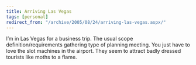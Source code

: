 ```yaml
---
title: Arriving Las Vegas
tags: [personal]
redirect_from: "/archive/2005/08/24/arriving-las-vegas.aspx/"
---
```


I’m in Las Vegas for a business trip. The usual scope
definition/requirements gathering type of planning meeting. You just
have to love the slot machines in the airport. They seem to attract
badly dressed tourists like moths to a flame.


